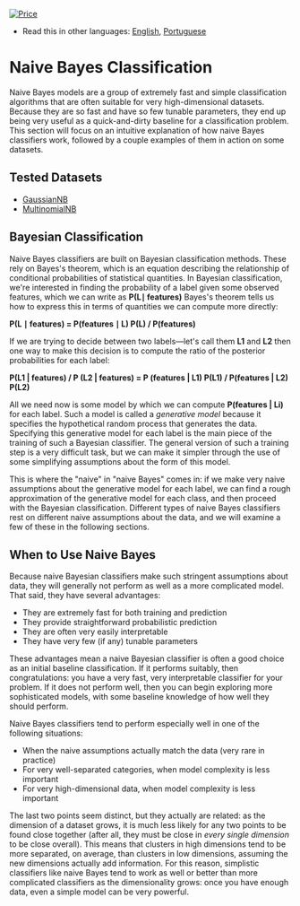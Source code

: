 [![Price](https://img.shields.io/badge/price-FREE-0098f7.svg)](https://github.com/froala/design-blocks/blob/master/LICENSE)

* Read this in other languages: [English](README.md), [Portuguese](README.pt.md)

# Naive Bayes Classification

Naive Bayes models are a group of extremely fast and simple classification algorithms that are often suitable for very high-dimensional datasets.
Because they are so fast and have so few tunable parameters, they end up being very useful as a quick-and-dirty baseline for a classification problem.
This section will focus on an intuitive explanation of how naive Bayes classifiers work, followed by a couple examples of them in action on some datasets.

## Tested Datasets
- [GaussianNB](/NaiveBayes/gaussian_nb.ipynb)
- [MultinomialNB](/NaiveBayes/multinomial_nb.ipynb)

## Bayesian Classification

Naive Bayes classifiers are built on Bayesian classification methods.
These rely on Bayes's theorem, which is an equation describing the relationship of conditional probabilities of statistical quantities.
In Bayesian classification, we're interested in finding the probability of a label given some observed features, which we can write as **P(L∣ features)** Bayes's theorem tells us how to express this in terms of quantities we can compute more directly:

**P(L ∣ features) =  P(features ∣ L) P(L) / P(features)**

If we are trying to decide between two labels—let's call them **L1** and **L2** then one way to make this decision is to compute the ratio of the posterior probabilities for each label:

**P(L1 | features) / P (L2 | features) = P (features | L1) P(L1) / P(features | L2) P(L2)**

All we need now is some model by which we can compute **P(features | Li)** for each label.
Such a model is called a *generative model* because it specifies the hypothetical random process that generates the data.
Specifying this generative model for each label is the main piece of the training of such a Bayesian classifier.
The general version of such a training step is a very difficult task, but we can make it simpler through the use of some simplifying assumptions about the form of this model.

This is where the "naive" in "naive Bayes" comes in: if we make very naive assumptions about the generative model for each label, we can find a rough approximation of the generative model for each class, and then proceed with the Bayesian classification.
Different types of naive Bayes classifiers rest on different naive assumptions about the data, and we will examine a few of these in the following sections.

## When to Use Naive Bayes

Because naive Bayesian classifiers make such stringent assumptions about data, they will generally not perform as well as a more complicated model.
That said, they have several advantages:

- They are extremely fast for both training and prediction
- They provide straightforward probabilistic prediction
- They are often very easily interpretable
- They have very few (if any) tunable parameters

These advantages mean a naive Bayesian classifier is often a good choice as an initial baseline classification.
If it performs suitably, then congratulations: you have a very fast, very interpretable classifier for your problem.
If it does not perform well, then you can begin exploring more sophisticated models, with some baseline knowledge of how well they should perform.

Naive Bayes classifiers tend to perform especially well in one of the following situations:

- When the naive assumptions actually match the data (very rare in practice)
- For very well-separated categories, when model complexity is less important
- For very high-dimensional data, when model complexity is less important

The last two points seem distinct, but they actually are related: as the dimension of a dataset grows, it is much less likely for any two points to be found close together (after all, they must be close in *every single dimension* to be close overall).
This means that clusters in high dimensions tend to be more separated, on average, than clusters in low dimensions, assuming the new dimensions actually add information.
For this reason, simplistic classifiers like naive Bayes tend to work as well or better than more complicated classifiers as the dimensionality grows: once you have enough data, even a simple model can be very powerful.